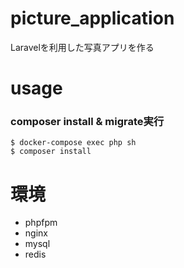# picture_application
Laravelを利用した写真アプリを作る

# usage
### composer install & migrate実行
```
$ docker-compose exec php sh
$ composer install
```

# 環境
- phpfpm
- nginx
- mysql
- redis
